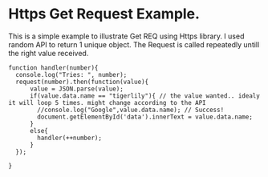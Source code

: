 # Https Get Request Example.

This is a simple example to illustrate Get REQ using Https library. I used random API to return 1 unique object. 
The Request is called repeatedly untill the right value received.

```
function handler(number){
  console.log("Tries: ", number);
  request(number).then(function(value){
      value = JSON.parse(value);
      if(value.data.name == "tigerlily"){ // the value wanted.. idealy it will loop 5 times. might change according to the API
        //console.log("Google",value.data.name); // Success!
        document.getElementById('data').innerText = value.data.name;
      }
      else{
        handler(++number);
      }
  });

}
```
